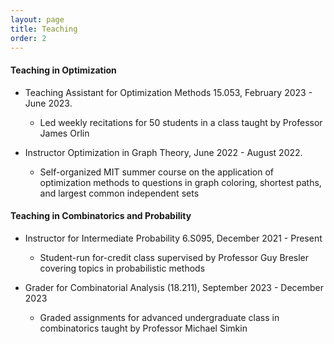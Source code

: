 ```yaml
---
layout: page
title: Teaching
order: 2
---
```



<h4>Teaching in Optimization</h4>

- Teaching Assistant for Optimization Methods 15.053, February 2023 - June 2023.
  - Led weekly recitations for 50 students in a class taught by Professor James Orlin



- Instructor Optimization in Graph Theory, June 2022 - August 2022. 
  - Self-organized MIT summer course on the application of optimization methods to questions in graph coloring, shortest paths, and largest common independent sets
 
  
<h4>Teaching in Combinatorics and Probability</h4>

- Instructor for Intermediate Probability 6.S095, December 2021 - Present
  - Student-run for-credit class supervised by Professor Guy Bresler covering topics in probabilistic methods



- Grader for Combinatorial Analysis (18.211), September 2023 - December 2023
  - Graded assignments for advanced undergraduate class in combinatorics taught by Professor Michael Simkin


